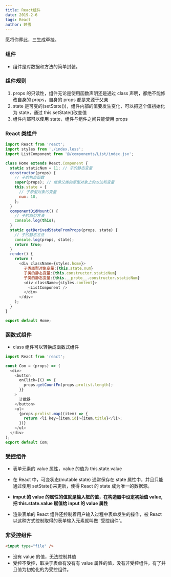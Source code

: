 ```yaml
---
title: React组件
date: 2019-2-6
tags: React
author: 映雪
---
```


愿将你葬此，三生成牵挂。

<!--more-->

### 组件

- 组件是对数据和方法的简单封装。

### 组件规则

1. props 的只读性，组件无论是使用函数声明还是通过 class 声明，都绝不能修改自身的 props，自身的 props 都是来源于父亲
2. state 是可变的(setState())，组件内部的值要发生变化，可以把这个值初始化为 state，通过 this.setState()改变值
3. 组件内部可以使用 state，组件与组件之间只能使用 props

### React 类组件

```js
import React from 'react';
import styles from './index.less';
import ListComponent from '@/components/List/index.jsx';

class Home extends React.Component {
  static staticNum = 11; // 子的静态变量
  constructor(props) {
    // 子的构造函数
    super(props); // 继承父类的原型对象上的方法和变量
    this.state = {
      // 子原型对象的变量
      num: 10,
    };
  }
  componentDidMount() {
    // 子的原型方法
    console.log(this);
  }
  static getDerivedStateFromProps(props, state) {
    // 子的静态方法
    console.log(props, state);
    return true;
  }
  render() {
    return (
      <div className={styles.home}>
        子类原型对象变量:{this.state.num}
        子类的静态变量:{this.constructor.staticNum}
        子类的静态变量:{this.__proto__.constructor.staticNum}
        <div className={styles.content}>
          <ListComponent />
        </div>
      </div>
    );
  }
}

export default Home;
```

### 函数式组件

- class 组件可以转换成函数式组件

```js
import React from 'react';

const Com = (props) => (
  <div>
    <button
      onClick={() => {
        props.getCountFn(props.prolist.length);
      }}
    >
      计数器
    </button>
    <ul>
      {props.prolist.map((item) => {
        return <li key={item.id}>{item.title}</li>;
      })}
    </ul>
  </div>
);
export default Com;
```

### 受控组件

- 表单元素的 value 属性，value 的值为 this.state.value
- 在 React 中，可变状态(mutable state) 通常保存在 state 属性中，并且只能通过使用 setState()来更新，使得 React 的 state 成为唯一的数据源。
- **imput 的 value 的属性的值就是输入框的值，在构造器中设定初始值 value,把 this.state.value 赋值给 input 的 value 属性**

- 渲染表单的 React 组件还控制着用户输入过程中表单发生的操作，被 React 以这种方式控制取得的表单输入元素就叫做 '受控组件'。

### 非受控组件

```html
<input type="file" />
```

- 没有 value 的值，无法控制其值
- 受控不受控，取决于表单有没有有 value 属性的值，没有非受控组件，有了并且值为初始化的为受控组件。
